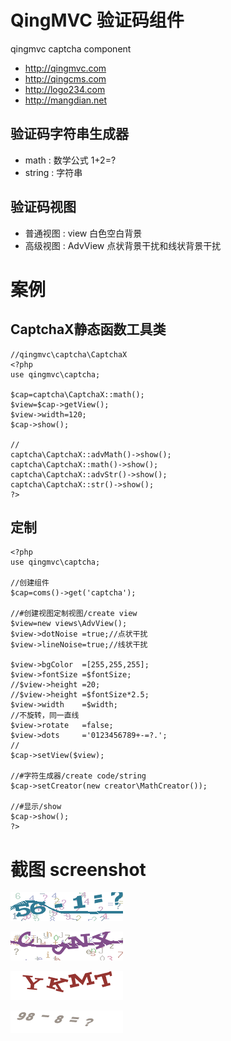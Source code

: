 
# QingMVC 验证码组件

qingmvc captcha component

- http://qingmvc.com
- http://qingcms.com
- http://logo234.com  
- http://mangdian.net  

## 验证码字符串生成器

- math : 数学公式 1+2=?
- string : 字符串

## 验证码视图

- 普通视图 : view 白色空白背景
- 高级视图 : AdvView 点状背景干扰和线状背景干扰

# 案例


## CaptchaX静态函数工具类

```
//qingmvc\captcha\CaptchaX
<?php
use qingmvc\captcha;

$cap=captcha\CaptchaX::math();
$view=$cap->getView();
$view->width=120;
$cap->show();

//
captcha\CaptchaX::advMath()->show();
captcha\CaptchaX::math()->show();
captcha\CaptchaX::advStr()->show();
captcha\CaptchaX::str()->show();
?>
```

## 定制

```
<?php
use qingmvc\captcha;

//创建组件
$cap=coms()->get('captcha');

//#创建视图定制视图/create view
$view=new views\AdvView();
$view->dotNoise	=true;//点状干扰
$view->lineNoise=true;//线状干扰

$view->bgColor	=[255,255,255];
$view->fontSize	=$fontSize;
//$view->height	=20;
//$view->height	=$fontSize*2.5;
$view->width	=$width;
//不旋转，同一直线
$view->rotate	=false;
$view->dots		='0123456789+-=?.';
//
$cap->setView($view);

//#字符生成器/create code/string
$cap->setCreator(new creator\MathCreator());

//#显示/show
$cap->show();
?>
```

# 截图 screenshot

![](screen01.png)

![](screen02.png)

![](screen03.png)

![](screen04.png)
